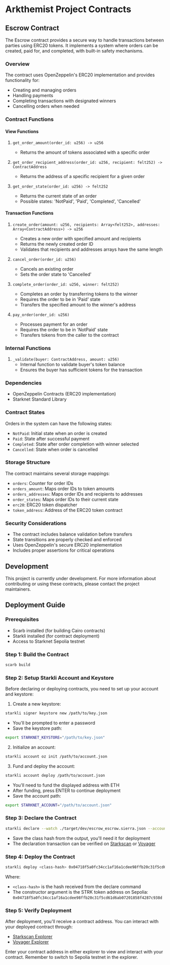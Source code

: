 # Arkthemist Project Contracts

## Escrow Contract

The Escrow contract provides a secure way to handle transactions between parties using ERC20 tokens. It implements a system where orders can be created, paid for, and completed, with built-in safety mechanisms.

### Overview

The contract uses OpenZeppelin's ERC20 implementation and provides functionality for:

- Creating and managing orders
- Handling payments
- Completing transactions with designated winners
- Cancelling orders when needed

### Contract Functions

#### View Functions

1. `get_order_amount(order_id: u256) -> u256`

   - Returns the amount of tokens associated with a specific order

2. `get_order_recipient_address(order_id: u256, recipient: felt252) -> ContractAddress`

   - Returns the address of a specific recipient for a given order

3. `get_order_state(order_id: u256) -> felt252`

   - Returns the current state of an order
   - Possible states: 'NotPaid', 'Paid', 'Completed', 'Cancelled'

#### Transaction Functions

1. `create_order(amount: u256, recipients: Array<felt252>, addresses: Array<ContractAddress>) -> u256`

   - Creates a new order with specified amount and recipients
   - Returns the newly created order ID
   - Validates that recipients and addresses arrays have the same length

2. `cancel_order(order_id: u256)`

   - Cancels an existing order
   - Sets the order state to 'Cancelled'

3. `complete_order(order_id: u256, winner: felt252)`

   - Completes an order by transferring tokens to the winner
   - Requires the order to be in 'Paid' state
   - Transfers the specified amount to the winner's address

4. `pay_order(order_id: u256)`
   - Processes payment for an order
   - Requires the order to be in 'NotPaid' state
   - Transfers tokens from the caller to the contract

### Internal Functions

1. `_validate(buyer: ContractAddress, amount: u256)`
   - Internal function to validate buyer's token balance
   - Ensures the buyer has sufficient tokens for the transaction

### Dependencies

- OpenZeppelin Contracts (ERC20 implementation)
- Starknet Standard Library

### Contract States

Orders in the system can have the following states:

- `NotPaid`: Initial state when an order is created
- `Paid`: State after successful payment
- `Completed`: State after order completion with winner selected
- `Cancelled`: State when order is cancelled

### Storage Structure

The contract maintains several storage mappings:

- `orders`: Counter for order IDs
- `orders_amount`: Maps order IDs to token amounts
- `orders_addresses`: Maps order IDs and recipients to addresses
- `order_states`: Maps order IDs to their current state
- `erc20`: ERC20 token dispatcher
- `token_address`: Address of the ERC20 token contract

### Security Considerations

- The contract includes balance validation before transfers
- State transitions are properly checked and enforced
- Uses OpenZeppelin's secure ERC20 implementation
- Includes proper assertions for critical operations

## Development

This project is currently under development. For more information about contributing or using these contracts, please contact the project maintainers.

## Deployment Guide

### Prerequisites

- Scarb installed (for building Cairo contracts)
- Starkli installed (for contract deployment)
- Access to Starknet Sepolia testnet

### Step 1: Build the Contract

```bash
scarb build
```

### Step 2: Setup Starkli Account and Keystore

Before declaring or deploying contracts, you need to set up your account and keystore:

1. Create a new keystore:

```bash
starkli signer keystore new /path/to/key.json
```

- You'll be prompted to enter a password
- Save the keystore path:

```bash
export STARKNET_KEYSTORE="/path/to/key.json"
```

2. Initialize an account:

```bash
starkli account oz init /path/to/account.json
```

3. Fund and deploy the account:

```bash
starkli account deploy /path/to/account.json
```

- You'll need to fund the displayed address with ETH
- After funding, press ENTER to continue deployment
- Save the account path:

```bash
export STARKNET_ACCOUNT="/path/to/account.json"
```

### Step 3: Declare the Contract

```bash
starkli declare --watch ./target/dev/escrow_escrow.sierra.json --account path/to/account.json --keystore path/to/keystore
```

- Save the class hash from the output, you'll need it for deployment
- The declaration transaction can be verified on [Starkscan](https://sepolia.starkscan.co/) or [Voyager](https://sepolia.voyager.online/)

### Step 4: Deploy the Contract

```bash
starkli deploy <class-hash> 0x04718f5a0fc34cc1af16a1cdee98ffb20c31f5cd61d6ab07201858f4287c938d --account path/to/account.json --keystore path/to/keystore
```

Where:

- `<class-hash>` is the hash received from the declare command
- The constructor argument is the STRK token address on Sepolia: `0x04718f5a0fc34cc1af16a1cdee98ffb20c31f5cd61d6ab07201858f4287c938d`

### Step 5: Verify Deployment

After deployment, you'll receive a contract address. You can interact with your deployed contract through:

- [Starkscan Explorer](https://sepolia.starkscan.co/)
- [Voyager Explorer](https://sepolia.voyager.online/)

Enter your contract address in either explorer to view and interact with your contract. Remember to switch to Sepolia testnet in the explorer.
